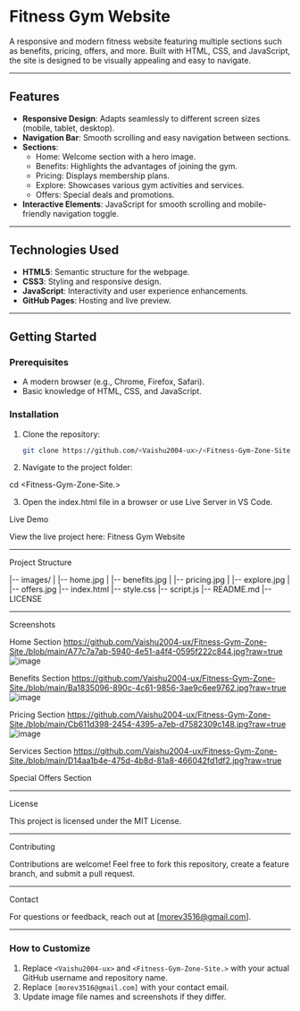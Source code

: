 # Fitness Gym Website

A responsive and modern fitness website featuring multiple sections such as benefits, pricing, offers, and more. Built with HTML, CSS, and JavaScript, the site is designed to be visually appealing and easy to navigate.

---

## **Features**

- **Responsive Design**: Adapts seamlessly to different screen sizes (mobile, tablet, desktop).
- **Navigation Bar**: Smooth scrolling and easy navigation between sections.
- **Sections**:
  - Home: Welcome section with a hero image.
  - Benefits: Highlights the advantages of joining the gym.
  - Pricing: Displays membership plans.
  - Explore: Showcases various gym activities and services.
  - Offers: Special deals and promotions.
- **Interactive Elements**: JavaScript for smooth scrolling and mobile-friendly navigation toggle.

---

## **Technologies Used**

- **HTML5**: Semantic structure for the webpage.
- **CSS3**: Styling and responsive design.
- **JavaScript**: Interactivity and user experience enhancements.
- **GitHub Pages**: Hosting and live preview.

---

## **Getting Started**

### **Prerequisites**
- A modern browser (e.g., Chrome, Firefox, Safari).
- Basic knowledge of HTML, CSS, and JavaScript.

### **Installation**

1. Clone the repository:
   ```bash
   git clone https://github.com/<Vaishu2004-ux>/<Fitness-Gym-Zone-Site.>.git

2. Navigate to the project folder:

cd <Fitness-Gym-Zone-Site.>


3. Open the index.html file in a browser or use Live Server in VS Code.

Live Demo

View the live project here: Fitness Gym Website


---

Project Structure

|-- images/
|   |-- home.jpg
|   |-- benefits.jpg
|   |-- pricing.jpg
|   |-- explore.jpg
|   |-- offers.jpg
|-- index.html
|-- style.css
|-- script.js
|-- README.md
|-- LICENSE


---

Screenshots

Home Section
https://github.com/Vaishu2004-ux/Fitness-Gym-Zone-Site./blob/main/A77c7a7ab-5940-4e51-a4f4-0595f222c844.jpg?raw=true
![image](https://github.com/user-attachments/assets/67fb917a-8fda-45a5-b234-29c0fc5d61dd)


Benefits Section
https://github.com/Vaishu2004-ux/Fitness-Gym-Zone-Site./blob/main/Ba1835096-890c-4c61-9856-3ae9c6ee9762.jpg?raw=true
![image](https://github.com/user-attachments/assets/56fa83ea-c475-4aab-9e79-9edd813f716c)


Pricing Section
https://github.com/Vaishu2004-ux/Fitness-Gym-Zone-Site./blob/main/Cb611d398-2454-4395-a7eb-d7582309c148.jpg?raw=true
![image](https://github.com/user-attachments/assets/4cd408b6-936e-46d6-9147-41afcbac970a)


Services Section 
https://github.com/Vaishu2004-ux/Fitness-Gym-Zone-Site./blob/main/D14aa1b4e-475d-4b8d-81a8-466042fd1df2.jpg?raw=true


Special Offers Section 




---

License

This project is licensed under the MIT License.


---

Contributing

Contributions are welcome! Feel free to fork this repository, create a feature branch, and submit a pull request.


---

Contact

For questions or feedback, reach out at [morev3516@gmail.com].

---

### **How to Customize**
1. Replace `<Vaishu2004-ux>` and `<Fitness-Gym-Zone-Site.>` with your actual GitHub username and repository name.
2. Replace `[morev3516@gmail.com]` with your contact email.
3. Update image file names and screenshots if they differ.
